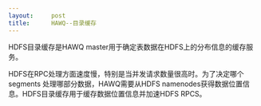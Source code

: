 ```yaml
---
layout:     post
title:      HAWQ--目录缓存
---
```

<div id="article_content" class="article_content clearfix csdn-tracking-statistics" data-pid="blog" data-mod="popu_307" data-dsm="post">
								            <link rel="stylesheet" href="https://csdnimg.cn/release/phoenix/template/css/ck_htmledit_views-f76675cdea.css">
						<div class="htmledit_views" id="content_views">
                <p>HDFS目录缓存是HAWQ master用于确定表数据在HDFS上的分布信息的缓存服务。</p>

<p>HDFS在RPC处理方面速度慢，特别是当并发请求数量很高时。为了决定哪个segments 处理哪部分数据，HAWQ需要从HDFS namenodes获得数据位置信息。HDFS目录缓存用于缓存数据位置信息并加速HDFS RPCS。</p>            </div>
                </div>